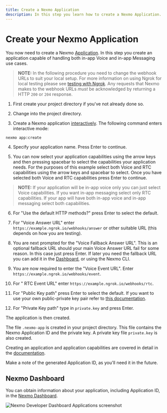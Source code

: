 ```yaml
---
title: Create a Nexmo Application
description: In this step you learn how to create a Nexmo Application.
---
```


# Create your Nexmo Application

You now need to create a Nexmo [Application](/conversation/concepts/application). In this step you create an application capable of handling both in-app Voice and in-app Messaging use cases.

> **NOTE:** In the following procedure you need to change the webhook URLs to suit your local setup. For more information on using Ngrok for local testing please see [testing with Ngrok](/tools/ngrok). Any requests that Nexmo makes to the webhook URLs *must* be acknowledged by returning a HTTP `200` or `204` response.

1) First create your project directory if you've not already done so.

2) Change into the project directory.

3) Create a Nexmo application [interactively](/application/nexmo-cli#interactive-mode). The following command enters interactive mode:

``` shell
nexmo app:create
```

4) Specify your application name. Press Enter to continue.

5) You can now select your application capabilities using the arrow keys and then pressing spacebar to select the capabilities your application needs. For the purposes of this example select both Voice and RTC capabilities using the arrow keys and spacebar to select. Once you have selected both Voice and RTC capabilities press Enter to continue.

> **NOTE:** If your application will be in-app voice only you can just select Voice capabilities. If you want in-app messaging select only RTC capabilities. If your app will have both in-app voice and in-app messaging select both capabilities.

6) For "Use the default HTTP methods?" press Enter to select the default.

7) For "Voice Answer URL" enter `https://example.ngrok.io/webhooks/answer` or other suitable URL (this depends on how you are testing).

8) You are next prompted for the "Voice Fallback Answer URL". This is an optional fallback URL should your main Voice Answer URL fail for some reason. In this case just press Enter. If later you need the fallback URL you can add it in the [Dashboard](https://dashboard.nexmo.com/sign-in), or using the Nexmo CLI.

9) You are now required to enter the "Voice Event URL". Enter `https://example.ngrok.io/webhooks/event`.

10) For " RTC Event URL" enter `https://example.ngrok.io/webhooks/rtc`.

11) For "Public Key path" press Enter to select the default. If you want to use your own public-private key pair refer to [this documentation](/application/nexmo-cli#creating-an-application-with-your-own-public-private-key-pair).

12) For "Private Key path" type in `private.key` and press Enter.

The application is then created.

The file `.nexmo-app` is created in your project directory. This file contains the Nexmo Application ID and the private key. A private key file `private.key` is also created.

Creating an application and application capabilities are covered in detail in the [documentation](/application/overview).

Make a note of the generated Application ID, as you'll need it in the future. 

## Nexmo Dashboard

You can obtain information about your application, including Application ID, in the [Nexmo Dashboard](https://dashboard.nexmo.com/voice/your-applications).

![Nexmo Developer Dashboard Applications screenshot](/assets/screenshots/tutorials/nexmo-dashboard-applications.png "Nexmo Developer Dashboard Applications screenshot")
